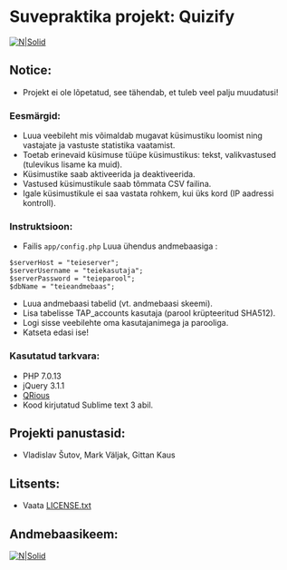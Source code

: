 # Suvepraktika projekt: Quizify

[![N|Solid](https://i.gyazo.com/06667a208fdc856c37eecd6d05385b04.jpg)]()

## Notice:
  - Projekt ei ole lõpetatud, see tähendab, et tuleb veel palju muudatusi!

### Eesmärgid:
  - Luua veebileht mis võimaldab mugavat küsimustiku loomist ning vastajate ja vastuste statistika vaatamist.
  - Toetab erinevaid küsimuse tüüpe küsimustikus: tekst, valikvastused (tulevikus lisame ka muid).
  - Küsimustike saab aktiveerida ja deaktiveerida.
  - Vastused küsimustikule saab tõmmata CSV failina.
  - Igale küsimustikule ei saa vastata rohkem, kui üks kord (IP aadressi kontroll).
 
### Instruktsioon:
  - Failis `app/config.php` Luua ühendus andmebaasiga :
  ```
  $serverHost = "teieserver";
  $serverUsername = "teiekasutaja";
  $serverPassword = "teieparool";
  $dbName = "teieandmebaas";
  
  ```
  - Luua andmebaasi tabelid (vt. andmebaasi skeemi).
  - Lisa tabelisse TAP_accounts kasutaja (parool krüpteeritud SHA512).
  - Logi sisse veebilehte oma kasutajanimega ja parooliga.
  - Katseta edasi ise!
  
### Kasutatud tarkvara:
  - PHP 7.0.13
  - jQuery 3.1.1
  - [QRious](https://github.com/neocotic/qrious)
  - Kood kirjutatud Sublime text 3 abil.
  
## Projekti panustasid:
  - Vladislav Šutov, Mark Väljak, Gittan Kaus
  
## Litsents:
  - Vaata [LICENSE.txt](https://github.com/shxtov/TAP_kusitlused/blob/master/LICENSE.txt)

## Andmebaasikeem:
[![N|Solid](https://i.gyazo.com/5aeabad1488951b15b37a1a88a346ac4.png)]()
